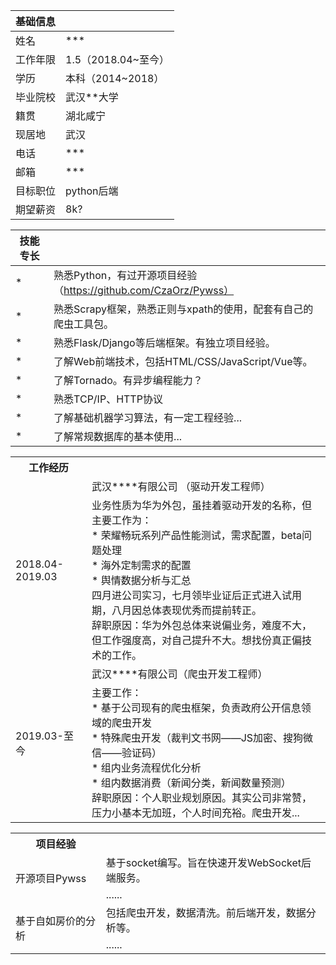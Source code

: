 | 基础信息 |  |
| --- | --- |
| 姓名 | *** |
|工作年限|1.5（2018.04~至今）|
| 学历 | 本科（2014~2018） |
| 毕业院校 | 武汉**大学 |
|籍贯|湖北咸宁|
|现居地|武汉|
|电话|***|
|邮箱|***|
|目标职位|python后端|
|期望薪资|8k?|


| 技能专长 |  |
| --- | --- |
|*|熟悉Python，有过开源项目经验（https://github.com/CzaOrz/Pywss）|
|*|熟悉Scrapy框架，熟悉正则与xpath的使用，配套有自己的爬虫工具包。|
|*|熟悉Flask/Django等后端框架。有独立项目经验。|
|*|了解Web前端技术，包括HTML/CSS/JavaScript/Vue等。|
|*|了解Tornado。有异步编程能力？|
|*|熟悉TCP/IP、HTTP协议|
|*|了解基础机器学习算法，有一定工程经验...|
|*|了解常规数据库的基本使用...|


<table>
<tr>
    <th colspan="1">工作经历</th>
    <th colspan="2"></th>
</tr>
<tr>
    <td rowspan="2">2018.04-2019.03</td>
    <td colspan="2">武汉****有限公司 （驱动开发工程师）</td>
</tr>
<tr>
    <td colspan="2">
    业务性质为华为外包，虽挂着驱动开发的名称，但主要工作为：<br>
    * 荣耀畅玩系列产品性能测试，需求配置，beta问题处理<br>
    * 海外定制需求的配置<br>
    * 舆情数据分析与汇总<br>
    四月进公司实习，七月领毕业证后正式进入试用期，八月因总体表现优秀而提前转正。<br>
    辞职原因：华为外包总体来说偏业务，难度不大，但工作强度高，对自己提升不大。想找份真正偏技术的工作。
    </td>
</tr>
<tr>
    <td rowspan="2">2019.03-至今</td>
    <td colspan="2">武汉****有限公司（爬虫开发工程师）</td>
</tr>
<tr>
    <td colspan="2">主要工作：<br>
    * 基于公司现有的爬虫框架，负责政府公开信息领域的爬虫开发<br>
    * 特殊爬虫开发（裁判文书网——JS加密、搜狗微信——验证码）<br>
    * 组内业务流程优化分析<br>
    * 组内数据消费（新闻分类，新闻数量预测）<br>
    辞职原因：个人职业规划原因。其实公司非常赞，压力小基本无加班，个人时间充裕。爬虫开发...
    </td>
</tr>
</table>


<table>
<tr>
    <th colspan="1">项目经验</th>
    <th colspan="2"></th>
</tr>
<tr>
    <td rowspan="2">开源项目Pywss</td>
    <td colspan="2">基于socket编写。旨在快速开发WebSocket后端服务。</td>
</tr>
<tr>
    <td colspan="2">......</td>
</tr>
<tr>
    <td rowspan="2">基于自如房价的分析</td>
    <td colspan="2">包括爬虫开发，数据清洗。前后端开发，数据分析等。</td>
</tr>
<tr>
    <td colspan="2">......</td>
</tr>
</table>
